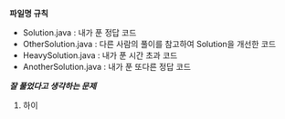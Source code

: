 **파일명 규칙**
* Solution.java : 내가 푼 정답 코드
* OtherSolution.java : 다른 사람의 풀이를 참고하여 Solution을 개선한 코드
* HeavySolution.java : 내가 푼 시간 초과 코드
* AnotherSolution.java : 내가 푼 또다른 정답 코드

***잘 풀었다고 생각하는 문제***
1. 하이


